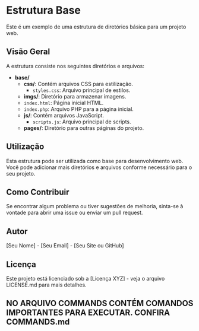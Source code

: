 # Estrutura Base

Este é um exemplo de uma estrutura de diretórios básica para um projeto web.

## Visão Geral

A estrutura consiste nos seguintes diretórios e arquivos:

- **base/**
  - **css/**: Contém arquivos CSS para estilização.
    - `styles.css`: Arquivo principal de estilos.
  - **imgs/**: Diretório para armazenar imagens.
  - `index.html`: Página inicial HTML.
  - `index.php`: Arquivo PHP para a página inicial.
  - **js/**: Contém arquivos JavaScript.
    - `scripts.js`: Arquivo principal de scripts.
  - **pages/**: Diretório para outras páginas do projeto.

## Utilização

Esta estrutura pode ser utilizada como base para desenvolvimento web. Você pode adicionar mais diretórios e arquivos conforme necessário para o seu projeto.

## Como Contribuir

Se encontrar algum problema ou tiver sugestões de melhoria, sinta-se à vontade para abrir uma issue ou enviar um pull request.

## Autor

[Seu Nome] - [Seu Email] - [Seu Site ou GitHub]

## Licença

Este projeto está licenciado sob a [Licença XYZ] - veja o arquivo LICENSE.md para mais detalhes.

## NO ARQUIVO COMMANDS CONTÉM COMANDOS IMPORTANTES PARA EXECUTAR. CONFIRA COMMANDS.md
